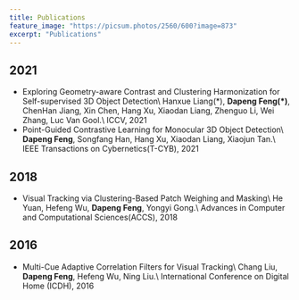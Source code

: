 ```yaml
---
title: Publications
feature_image: "https://picsum.photos/2560/600?image=873"
excerpt: "Publications"
---
```


## 2021
- Exploring Geometry-aware Contrast and Clustering Harmonization for Self-supervised 3D Object Detection\\
Hanxue Liang(\*), **Dapeng Feng(\*)**, ChenHan Jiang, Xin Chen, Hang Xu, Xiaodan Liang, Zhenguo Li, Wei Zhang, Luc Van Gool.\\
ICCV, 2021
- Point-Guided Contrastive Learning for Monocular 3D Object Detection\\
**Dapeng Feng**, Songfang Han, Hang Xu, Xiaodan Liang, Xiaojun Tan.\\
IEEE Transactions on Cybernetics(T-CYB), 2021

## 2018
- Visual Tracking via Clustering-Based Patch Weighing and Masking\\
He Yuan, Hefeng Wu, **Dapeng Feng**, Yongyi Gong.\\
Advances in Computer and Computational Sciences(ACCS), 2018

## 2016
- Multi-Cue Adaptive Correlation Filters for Visual Tracking\\
Chang Liu, **Dapeng Feng**, Hefeng Wu, Ning Liu.\\
International Conference on Digital Home (ICDH), 2016
